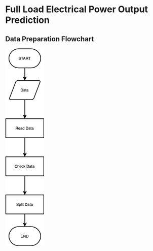 # Full Load Electrical Power Output Prediction

## Data Preparation Flowchart
![Alt text](/assets/data_prep.png "Data Preparation")
